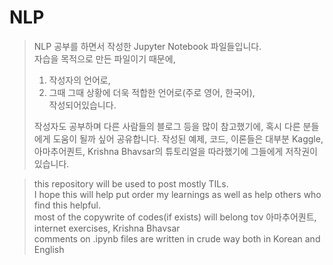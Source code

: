 # NLP

> NLP 공부를 하면서 작성한 Jupyter Notebook 파일들입니다.   
> 자습을 목적으로 만든 파일이기 때문에,
>  1. 작성자의 언어로,
>  2. 그때 그때 상황에 더욱 적합한 언어로(주로 영어, 한국어),   
> 작성되어있습니다.
>
> 작성자도 공부하며 다른 사람들의 블로그 등을 많이 참고했기에, 혹시 다른 분들에게 도움이 될까 싶어 공유합니다.
> 작성된 예제, 코드, 이론들은 대부분 Kaggle, 아마추어퀀트, Krishna Bhavsar의 튜토리얼을 따라했기에 그들에게 저작권이 있습니다.



> this repository will be used to post mostly TILs.   
> I hope this will help put order my learnings as well as help others who find this helpful.   
> most of the copywrite of codes(if exists) will belong tov 아마추어퀀트, internet exercises, Krishna Bhavsar   
> comments on .ipynb files are written in crude way both in Korean and English
